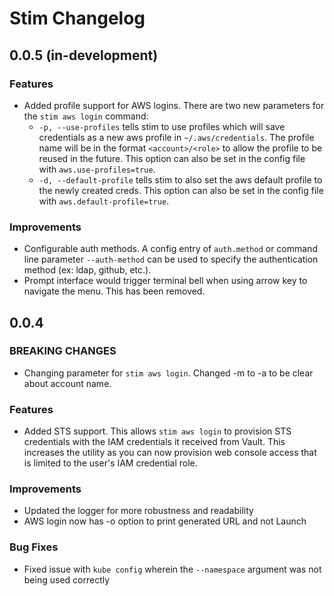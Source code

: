 # Stim Changelog

## 0.0.5 (in-development)

### Features
* Added profile support for AWS logins. There are two new parameters for the `stim aws login` command:
  * `-p, --use-profiles` tells stim to use profiles which will save credentials as a new aws profile in `~/.aws/credentials`. The profile name will be in the format `<account>/<role>` to allow the profile to be reused in the future.  This option can also be set in the config file with `aws.use-profiles=true`.
  * `-d, --default-profile` tells stim to also set the aws default profile to the newly created creds. This option can also be set in the config file with `aws.default-profile=true`.

### Improvements
* Configurable auth methods.  A config entry of `auth.method` or command line parameter `--auth-method` can be used to specify the authentication method (ex: ldap, github, etc.).
* Prompt interface would trigger terminal bell when using arrow key to navigate the menu. This has been removed.

## 0.0.4
### BREAKING CHANGES
* Changing parameter for `stim aws login`. Changed -m to -a to be clear about account name.

### Features
* Added STS support.  This allows `stim aws login` to provision STS credentials with the IAM credentials it received from Vault.  This increases the utility as you can now provision web console access that is limited to the user's IAM credential role.

### Improvements
* Updated the logger for more robustness and readability
* AWS login now has -o option to print generated URL and not Launch

### Bug Fixes
* Fixed issue with `kube config` wherein the `--namespace` argument  was not being used correctly
